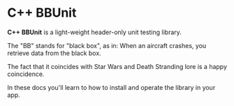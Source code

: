 # C++ BBUnit

**C++ BBUnit** is a light-weight header-only unit testing library.

The "BB" stands for "black box", as in: When an aircraft crashes, you retrieve data from the black box.

The fact that it coincides with Star Wars and Death Stranding lore is a happy coincidence.

In these docs you'll learn to how to install and operate the library in your app.
